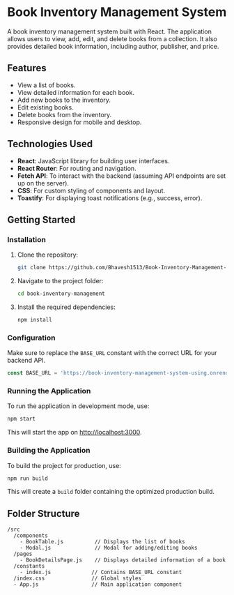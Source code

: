 
# Book Inventory Management System

A book inventory management system built with React. The application allows users to view, add, edit, and delete books from a collection. It also provides detailed book information, including author, publisher, and price.

## Features

- View a list of books.
- View detailed information for each book.
- Add new books to the inventory.
- Edit existing books.
- Delete books from the inventory.
- Responsive design for mobile and desktop.

## Technologies Used

- **React**: JavaScript library for building user interfaces.
- **React Router**: For routing and navigation.
- **Fetch API**: To interact with the backend (assuming API endpoints are set up on the server).
- **CSS**: For custom styling of components and layout.
- **Toastify**: For displaying toast notifications (e.g., success, error).

## Getting Started

### Installation

1. Clone the repository:

   ```bash
   git clone https://github.com/Bhavesh1513/Book-Inventory-Management-System-using-React.git
   ```

2. Navigate to the project folder:

   ```bash
   cd book-inventory-management
   ```

3. Install the required dependencies:

   ```bash
   npm install
   ```

### Configuration

Make sure to replace the `BASE_URL` constant with the correct URL for your backend API.

```js
const BASE_URL = 'https://book-inventory-management-system-using.onrender.com';
```

### Running the Application

To run the application in development mode, use:

```bash
npm start
```

This will start the app on [http://localhost:3000](http://localhost:3000).

### Building the Application

To build the project for production, use:

```bash
npm run build
```

This will create a `build` folder containing the optimized production build.

## Folder Structure

```
/src
  /components
    - BookTable.js          // Displays the list of books
    - Modal.js              // Modal for adding/editing books
  /pages
    - BookDetailsPage.js    // Displays detailed information of a book
  /constants
    - index.js             // Contains BASE_URL constant
  /index.css               // Global styles
  - App.js                 // Main application component
```
